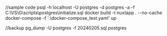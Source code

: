 //sample code
psql -h localhost -U postgres -d postgres -a -f C:\VS\G\scripts\postgres\initialize.sql
docker build -t nuxtapp . --no-cache
docker-compose  -f '.\docker-compose_test.yaml' up

//backup
pg_dump -U postgres -f 20240205.sql postgres
